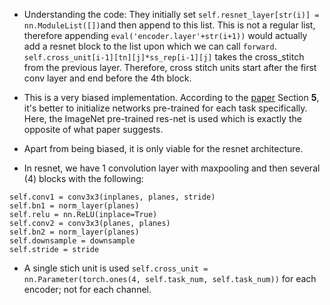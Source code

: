 * Understanding the code:
They initially set `self.resnet_layer[str(i)] = nn.ModuleList([])`and then append to this list. This is not a regular list, therefore appending `eval('encoder.layer'+str(i+1))` would actually add a resnet block to the list upon which we can call `forward`. 
`self.cross_unit[i-1][tn][j]*ss_rep[i-1][j]` takes the cross_stitch from the previous layer. Therefore, cross stitch units start after the first conv layer and end before the 4th block. 

* This is a very biased implementation. According to the [paper](https://openaccess.thecvf.com/content_cvpr_2016/papers/Misra_Cross-Stitch_Networks_for_CVPR_2016_paper.pdf) Section **5**, it's better to initialize networks pre-trained for each task specifically. Here, the ImageNet pre-trained res-net is used which is exactly the opposite of what paper suggests. 

* Apart from being biased, it is only viable for the resnet architecture. 

* In resnet, we have 1 convolution layer with maxpooling and then several (4) blocks with the following:
```
self.conv1 = conv3x3(inplanes, planes, stride)
self.bn1 = norm_layer(planes)
self.relu = nn.ReLU(inplace=True)
self.conv2 = conv3x3(planes, planes)
self.bn2 = norm_layer(planes)
self.downsample = downsample
self.stride = stride
```

* A single stich unit is used `self.cross_unit = nn.Parameter(torch.ones(4, self.task_num, self.task_num))` for each encoder; not for each channel. 